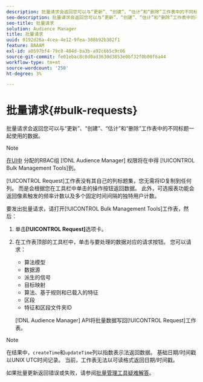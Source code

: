 ```yaml
---
description: 批量请求会返回您可以与“更新”、“创建”、“估计”和“删除”工作表中的不同标题一起使用的数据。
seo-description: 批量请求会返回您可以与“更新”、“创建”、“估计”和“删除”工作表中的不同标题一起使用的数据。
seo-title: 批量请求
solution: Audience Manager
title: 批量请求
uuid: 0192d26a-4cea-4e12-9fea-388b92b382f1
feature: BAAAM
exl-id: a0597bf4-79c8-404d-ba3b-a92c6b5c9c06
source-git-commit: fe01ebac8c0d0ad3630d3853e0bf32f0b00f6a44
workflow-type: tm+mt
source-wordcount: '250'
ht-degree: 3%

---
```


# 批量请求{#bulk-requests}

批量请求会返回您可以与“更新”、“创建”、“估计”和“删除”工作表中的不同标题一起使用的数据。

<!-- 

t_bulk_requests.xml

 -->

>[!NOTE]
>
>[在UI中](../../features/administration/administration-overview.md) 分配的RBAC组 [!DNL Audience Manager] 权限将在中得 [!UICONTROL Bulk Management Tools]到。

[!UICONTROL Request]工作表没有其自己的列标题集，您无需将ID复制到任何列。 而是会根据您在工具栏中单击的操作按钮返回数据。 此外，可选报表功能会返回像素触发的频率计数以及多个固定时间间隔的独特用户计数。

要发出批量请求，请打开[!UICONTROL Bulk Management Tools]工作表，然后：

1. 单击&#x200B;**[!UICONTROL Request]**&#x200B;选项卡。
2. 在工作表顶部的工具栏中，单击与要处理的数据对应的请求按钮。 您可以请求：

   * 算法模型
   * 数据源
   * 派生的信号
   * 目标映射
   * 算法、基于规则和已载入的特征
   * 区段
   * 特征和区段文件夹ID

   [!DNL Audience Manager] API将批量数据写回[!UICONTROL Request]工作表。

>[!NOTE]
>
>在结果中，`createTime`和`updateTime`列以指数表示法返回数据。 基础日期/时间戳以UNIX UTC时间记录。 当前，工作表无法以可读格式返回日期/时间戳。

如果批量更新返回错误或失败，请参阅[批量管理工具疑难解答](../../reference/bulk-management-tools/bulk-troubleshooting.md)。
